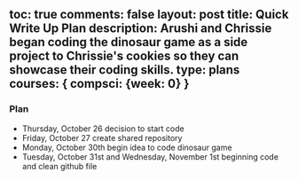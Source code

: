 toc: true
comments: false
layout: post
title: Quick Write Up Plan
description: Arushi and Chrissie began coding the dinosaur game as a side project to Chrissie's cookies so they can showcase their coding skills.
type: plans
courses: { compsci: {week: 0} }
---

### Plan
- Thursday, October 26 decision to start code
- Friday, October 27 create shared repository
- Monday, October 30th begin idea to code dinosaur game
- Tuesday, October 31st and Wednesday, November 1st beginning code and clean github file

